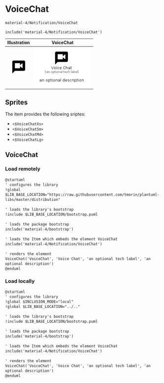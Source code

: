 # VoiceChat


```text
material-4/Notification/VoiceChat
```

```text
include('material-4/Notification/VoiceChat')
```



| Illustration | VoiceChat |
| :---: | :---: |
| ![illustration for Illustration](../../material-4/Notification/VoiceChat.png) | ![illustration for VoiceChat](../../material-4/Notification/VoiceChat.Local.png) |



## Sprites
The item provides the following sriptes:

- `<$VoiceChatXs>`
- `<$VoiceChatSm>`
- `<$VoiceChatMd>`
- `<$VoiceChatLg>`





## VoiceChat

### Load remotely
```plantuml
@startuml
' configures the library
!global $LIB_BASE_LOCATION="https://raw.githubusercontent.com/tmorin/plantuml-libs/master/distribution"

' loads the library's bootstrap
!include $LIB_BASE_LOCATION/bootstrap.puml

' loads the package bootstrap
include('material-4/bootstrap')

' loads the Item which embeds the element VoiceChat
include('material-4/Notification/VoiceChat')

' renders the element
VoiceChat('VoiceChat', 'Voice Chat', 'an optional tech label', 'an optional description')
@enduml
```

### Load locally
```plantuml
@startuml
' configures the library
!global $INCLUSION_MODE="local"
!global $LIB_BASE_LOCATION="../.."

' loads the library's bootstrap
!include $LIB_BASE_LOCATION/bootstrap.puml

' loads the package bootstrap
include('material-4/bootstrap')

' loads the Item which embeds the element VoiceChat
include('material-4/Notification/VoiceChat')

' renders the element
VoiceChat('VoiceChat', 'Voice Chat', 'an optional tech label', 'an optional description')
@enduml
```

